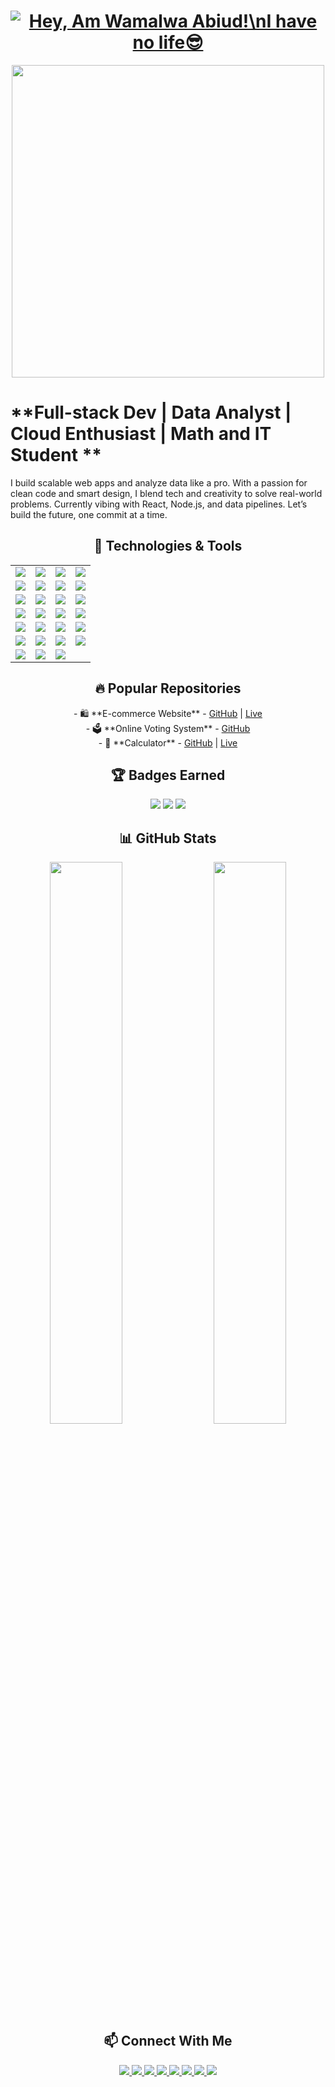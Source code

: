 <h1 align="center"> <a href="#"> <img src="https://readme-typing-svg.herokuapp.com?font=Fira+Code&weight=700&size=30&pause=1000&color=00FF00&center=true&vCenter=true&width=435&lines=Hey,+Am+Wamalwa+Abiud!;%I+have+no+life😎" alt="Hey, Am Wamalwa Abiud!\nI have no life😎"> </a> </h1> <p align="center"> <img src="https://media.giphy.com/media/qgQUggAC3Pfv687qPC/giphy.gif" width="500px"> </p>

<h1>
**Full-stack Dev | Data Analyst | Cloud Enthusiast | Math and IT Student **
</h1>


I build scalable web apps and analyze data like a pro. With a passion for clean code and smart design, I blend tech and creativity to solve real-world problems. Currently vibing with React, Node.js, and data pipelines. Let’s build the future, one commit at a time.
 

<h2 align="center">🚀 Technologies & Tools</h2>
<p align="center">
<table>
<tr>
  <td><img src="https://img.shields.io/badge/Java-007396?style=for-the-badge&logo=java&logoColor=white"/></td>
  <td><img src="https://img.shields.io/badge/React-61DAFB?style=for-the-badge&logo=react&logoColor=black"/></td>
  <td><img src="https://img.shields.io/badge/Python-3776AB?style=for-the-badge&logo=python&logoColor=white"/></td>
  <td><img src="https://img.shields.io/badge/Django-092E20?style=for-the-badge&logo=django&logoColor=white"/></td>
</tr>
<tr>
  <td><img src="https://img.shields.io/badge/SQL-4479A1?style=for-the-badge&logo=mysql&logoColor=white"/></td>
  <td><img src="https://img.shields.io/badge/Spring%20Boot-6DB33F?style=for-the-badge&logo=springboot&logoColor=white"/></td>
  <td><img src="https://img.shields.io/badge/Flask-000000?style=for-the-badge&logo=flask&logoColor=white"/></td>
  <td><img src="https://img.shields.io/badge/HTML-E34F26?style=for-the-badge&logo=html5&logoColor=white"/></td>
</tr>
<tr>
  <td><img src="https://img.shields.io/badge/JavaScript-F7DF1E?style=for-the-badge&logo=javascript&logoColor=black"/></td>
  <td><img src="https://img.shields.io/badge/Linux-FCC624?style=for-the-badge&logo=linux&logoColor=black"/></td>
  <td><img src="https://img.shields.io/badge/Docker-2496ED?style=for-the-badge&logo=docker&logoColor=white"/></td>
  <td><img src="https://img.shields.io/badge/Kubernetes-326CE5?style=for-the-badge&logo=kubernetes&logoColor=white"/></td>
</tr>
<tr>
  <td><img src="https://img.shields.io/badge/Apache-D22128?style=for-the-badge&logo=apache&logoColor=white"/></td>
  <td><img src="https://img.shields.io/badge/Jenkins-D24939?style=for-the-badge&logo=jenkins&logoColor=white"/></td>
  <td><img src="https://img.shields.io/badge/GitLab-FC6D26?style=for-the-badge&logo=gitlab&logoColor=white"/></td>
  <td><img src="https://img.shields.io/badge/Git-F05032?style=for-the-badge&logo=git&logoColor=white"/></td>
</tr>
<tr>
  <td><img src="https://img.shields.io/badge/GitHub-181717?style=for-the-badge&logo=github&logoColor=white"/></td>
  <td><img src="https://img.shields.io/badge/React%20Native-61DAFB?style=for-the-badge&logo=react&logoColor=black"/></td>
  <td><img src="https://img.shields.io/badge/R-276DC3?style=for-the-badge&logo=r&logoColor=white"/></td>
  <td><img src="https://img.shields.io/badge/Dart-0175C2?style=for-the-badge&logo=dart&logoColor=white"/></td>
</tr>
<tr>
  <td><img src="https://img.shields.io/badge/Visual%20Basic-68217A?style=for-the-badge&logo=visualstudio&logoColor=white"/></td>
  <td><img src="https://img.shields.io/badge/C++-00599C?style=for-the-badge&logo=c%2B%2B&logoColor=white"/></td>
  <td><img src="https://img.shields.io/badge/Assembly-007ACC?style=for-the-badge&logo=assemblyscript&logoColor=white"/></td>
  <td><img src="https://img.shields.io/badge/SPSS-0033A0?style=for-the-badge&logo=ibm&logoColor=white"/></td>
</tr>
<tr>
  <td><img src="https://img.shields.io/badge/Hadoop-66CCFF?style=for-the-badge&logo=apachehadoop&logoColor=black"/></td>
  <td><img src="https://img.shields.io/badge/AWS-232F3E?style=for-the-badge&logo=amazonaws&logoColor=white"/></td>
  <td><img src="https://img.shields.io/badge/Pipelines-0089D6?style=for-the-badge&logo=azurepipelines&logoColor=white"/></td>
</tr>
</table>
</p>

<h2 align="center">🔥 Popular Repositories</h2> <p align="center"> - 🛍️ **E-commerce Website** - <a href="https://github.com/waabiud/ecommerce">GitHub</a> | <a href="https://waabiud.github.io/ecommerce">Live</a> <br> - 🗳️ **Online Voting System** - <a href="https://github.com/waabiud/OnlinVotingSystem">GitHub</a> <br> - 🔢 **Calculator** - <a href="https://github.com/waabiud/calculator">GitHub</a> | <a href="https://waabiud.github.io/calculator">Live</a> <br> </p> <h2 align="center">🏆 Badges Earned</h2> <p align="center"> <img src="https://img.shields.io/badge/Linux%20Essentials-blue?style=for-the-badge"/> <img src="https://img.shields.io/badge/C%20Programming%20Badge-orange?style=for-the-badge"/> <img src="https://img.shields.io/badge/Git%20Fundamentals-red?style=for-the-badge"/> </p> <h2 align="center">📊 GitHub Stats</h2> <p align="center"> <img src="https://github-readme-stats.vercel.app/api?username=waabiud&show_icons=true&theme=tokyonight" width="48%" align="left"> <img src="https://github-readme-stats.vercel.app/api/top-langs/?username=waabiud&layout=compact&theme=tokyonight" width="48%" align="right"> </p> <h2 align="center">📫 Connect With Me</h2> <p align="center"> <a href="https://www.linkedin.com/in/abiud-wamalwa"> <img src="https://img.shields.io/badge/LinkedIn-0077B5?style=for-the-badge&logo=linkedin&logoColor=white"/> </a> <a href="mailto:abiudwamalwa1979@gmail.com"> <img src="https://img.shields.io/badge/Gmail-D14836?style=for-the-badge&logo=gmail&logoColor=white"/> </a> <a href="mailto:abiud.wamalwaa@gmail.com"> <img src="https://img.shields.io/badge/Gmail-D14836?style=for-the-badge&logo=gmail&logoColor=red"/> </a> <a href="https://www.instagram.com/_abiu_d?igsh=MXd0NWxvMWRlbGZnaQ=="> <img src="https://img.shields.io/badge/Instagram-E4405F?style=for-the-badge&logo=instagram&logoColor=white"/> </a> <a href="https://www.facebook.com/profile.php?id=100089464316173"> <img src="https://img.shields.io/badge/Facebook-1877F2?style=for-the-badge&logo=facebook&logoColor=white"/> </a> <a href="https://www.facebook.com/profile.php?id=100084568450857"> <img src="https://img.shields.io/badge/Facebook-1877F2?style=for-the-badge&logo=facebook&logoColor=white"/> </a> <a href="https://wa.me/254792129479"> <img src="https://img.shields.io/badge/WhatsApp-25D366?style=for-the-badge&logo=whatsapp&logoColor=white"/> </a> <a href="https://t.me/+254792129479"> <img src="https://img.shields.io/badge/Telegram-26A5E4?style=for-the-badge&logo=telegram&logoColor=white"/> </a> </p>
